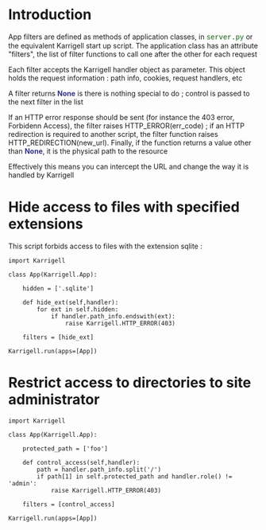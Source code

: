 # Introduction #

App filters are defined as methods of application classes, in <font color='#106010' face='courier'>server.py</font> or the equivalent Karrigell start up script. The application class has an attribute "filters", the list of filter functions to call one after the other for each request

Each filter accepts the Karrigell handler object as parameter. This object holds the request information : path info, cookies, request handlers, etc

A filter returns <font color='#333388'><b>None</b></font> is there is nothing special to do ; control is passed to the next filter in the list

If an HTTP error response should be sent (for instance the 403 error, Forbidenn Access), the filter raises HTTP\_ERROR(err\_code) ; if an HTTP redirection is required to another script, the filter function raises HTTP\_REDIRECTION(new\_url). Finally, if the function returns a value other than <font color='#333388'><b>None</b></font>, it is the physical path to the resource

Effectively this means you can intercept the URL and change the way it is handled by Karrigell

# Hide access to files with specified extensions #

This script forbids access to files with the extension sqlite :

```
import Karrigell

class App(Karrigell.App):

    hidden = ['.sqlite']

    def hide_ext(self,handler):
        for ext in self.hidden:
            if handler.path_info.endswith(ext):
                raise Karrigell.HTTP_ERROR(403)

    filters = [hide_ext]

Karrigell.run(apps=[App])
```

# Restrict access to directories to site administrator #

```
import Karrigell

class App(Karrigell.App):

    protected_path = ['foo']

    def control_access(self,handler):
        path = handler.path_info.split('/')
        if path[1] in self.protected_path and handler.role() != 'admin':
            raise Karrigell.HTTP_ERROR(403)

    filters = [control_access]

Karrigell.run(apps=[App])

```